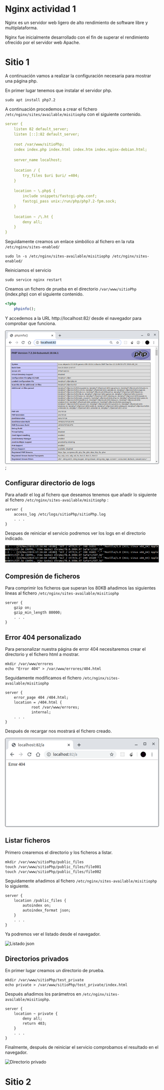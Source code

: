 
# Nginx actividad 1
Nginx ​es un servidor web ligero de alto rendimiento de software libre y multiplataforma.

Nginx fue inicialmente desarrollado con el fin de superar el rendimiento ofrecido por el servidor web Apache.

# Sitio 1
A continuación vamos a realizar la configuración necesaria para mostrar una página php.

En primer lugar tenemos que instalar el servidor php.

    sudo apt install php7.2

A continuación procedemos a crear el fichero `/etc/nginx/sites/available/misitiophp` con el siguiente contenido.
``` yml
server {
    listen 82 default_server;
    listen [::]:82 default_server;

    root /var/www/sitioPhp;
    index index.php index.html index.htm index.nginx-debian.html;

    server_name localhost;

    location / {
        try_files $uri $uri/ =404;
    }

    location ~ \.php$ {
        include snippets/fastcgi-php.conf;
        fastcgi_pass unix:/run/php/php7.2-fpm.sock;
    }

    location ~ /\.ht { 
        deny all;
    }
}
```

Seguidamente creamos un enlace simbólico al fichero en la ruta `/etc/nginx/sites-enabled/`

    sudo ln -s /etc/nginx/sites-available/misitiophp /etc/nginx/sites-enabled/

Reiniciamos el servicio 

    sudo service nginx restart

Creamos un fichero de prueba en el directorio `/var/www/sitioPhp` (index.php) con el siguiente contenido.

``` php
<?php
    phpinfo();
```
Y accedemos a la URL http://localhost:82/ desde el navegador para comprobar que funciona.

![PHP sitio 1](img/phpSitio1.png);

## Configurar directorio de logs

Para añadir el log al fichero que deseamos tenemos que añadir lo siguiente al fichero `/etc/nginx/sites-available/misitiophp` :
```
server {
    access_log /etc/logs/sitioPhp/sitioPhp.log
    . . .
}
```

Despues de reiniciar el servicio podremos ver los logs en el directorio indicado.

![Log](img/logImg.png)

## Compresión de ficheros

Para comprimir los ficheros que superan los 80KB añadimos las siguientes líneas al fichero `/etc/nginx/sites-available/misitiophp`
```
server {
    gzip on;
    gzip_min_length 80000;
    . . .
}
```

## Error 404 personalizado

Para personalizar nuestra página de error 404 necesitaremos crear el directorio y el fichero html a mostrar.
```
mkdir /var/www/errores
echo "Error 404" > /var/www/errores/404.html
```

Seguidamente modificamos el fichero `/etc/nginx/sites-available/misitiophp`
```
server {
    error_page 404 /404.html;
    location = /404.html {
            root /var/www/errores;
            internal;
    . . . 
}
```

Después de recargar nos mostrará el fichero creado.

![404](img/404.png)

## Listar ficheros

Primero crearemos el directorio y los ficheros a listar.
``` 
mkdir /var/www/sitioPhp/public_files
touch /var/www/sitioPhp/public_files/file001
touch /var/www/sitioPhp/public_files/file002
````

Seguidamente añadimos al fichero `/etc/nginx/sites-available/misitiophp` lo siguiente.

```
server {
    location /public_files {
        autoindex on;
        autoindex_format json;
    }
    . . . 
}
```

Ya podremos ver el listado desde el navegador.

![Listado json](img/filelist.png)

## Directorios privados

En primer lugar creamos un directorio de prueba.
```
mkdir /var/www/sitioPhp/test_private
echo private > /var/www/sitioPhp/test_private/index.html
```

Después añadimos los parámetros en `/etc/nginx/sites-available/misitiophp`.
```
server {
    location ~ private {
        deny all;
        return 403;
    }
    . . . 
}
```

Finalmente, después de reiniciar el servicio comprobamos el resultado en el navegador.

![Directorio privado](img/dirPriv.png)

# Sitio 2